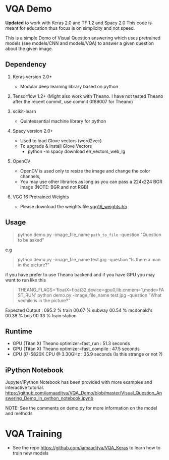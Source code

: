 # VQA Demo

**Updated** to work with Keras 2.0 and TF 1.2 and Spacy 2.0
This code is meant for education thus focus is on simplicity and not speed.

This is a simple Demo of Visual Question answering which uses pretrained models (see models/CNN and models/VQA) to answer a given question about the given image.

## Dependency

1. Keras version 2.0+
   * Modular deep learning library based on python

2. Tensorflow 1.2+
    (Might also work with Theano. I have not tested Theano 
    after the recent commit, use commit 0f89007 for Theano)

3. scikit-learn
   * Quintessential machine library for python

4. Spacy version 2.0+
    * Used to load Glove vectors (word2vec)
    * To upgrade & install Glove Vectors
       * python -m spacy download en_vectors_web_lg

5. OpenCV 
    * OpenCV is used only to resize the image and change the color channels,
    * You may use other libraries as long as you can pass a 224x224 BGR Image (NOTE: BGR and not RGB)

6. VGG 16 Pretrained Weights
    * Please download the weights file [vgg16_weights.h5](https://drive.google.com/file/d/1xJbtMZzKv62PaohN1fRySZR6l9gHTz6Z/view?usp=sharing)

## Usage

> python demo.py -image_file_name `path_to_file` -question "Question to be asked"

e.g 

> python demo.py -image_file_name test.jpg -question "Is there a man in the picture?"


if you have prefer to use Theano backend and if you have GPU you may want to run like this

> THEANO_FLAGS='floatX=float32,device=gpu0,lib.cnmem=1,mode=FAST_RUN' python demo.py -image_file_name test.jpg -question "What vechile is in the picture?"


Expected Output :
095.2 %  train
00.67 %  subway
00.54 %  mcdonald's
00.38 %  bus
00.33 %  train station


## Runtime

  * GPU (Titan X) Theano optimizer=fast_run       : 51.3 seconds
  * GPU (Titan X) Theano optimizer=fast_compile   : 47.5 seconds
  * CPU (i7-5820K CPU @ 3.30GHz                   : 35.9 seconds (Is this strange or not ?)

## iPython Notebook

Jupyter/iPython Notebook has been provided with more examples and interactive tutorial.
<https://github.com/iamaaditya/VQA_Demo/blob/master/Visual_Question_Answering_Demo_in_python_notebook.ipynb>

NOTE:
See the comments on demo.py for more information on the model and methods

# VQA Training

* See the repo https://github.com/iamaaditya/VQA_Keras to learn how to train new models
